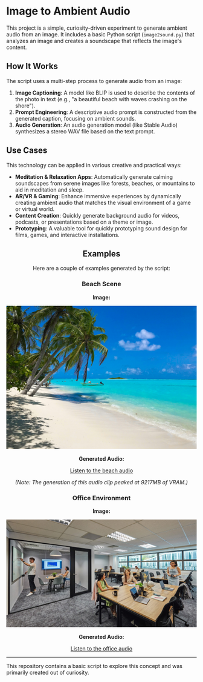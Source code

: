 # Image to Ambient Audio

This project is a simple, curiosity-driven experiment to generate ambient audio from an image. It includes a basic Python script (`image2sound.py`) that analyzes an image and creates a soundscape that reflects the image's content.

## How It Works

The script uses a multi-step process to generate audio from an image:

1.  **Image Captioning**: A model like BLIP is used to describe the contents of the photo in text (e.g., "a beautiful beach with waves crashing on the shore").
2.  **Prompt Engineering**: A descriptive audio prompt is constructed from the generated caption, focusing on ambient sounds.
3.  **Audio Generation**: An audio generation model (like Stable Audio) synthesizes a stereo WAV file based on the text prompt.

## Use Cases

This technology can be applied in various creative and practical ways:

*   **Meditation & Relaxation Apps**: Automatically generate calming soundscapes from serene images like forests, beaches, or mountains to aid in meditation and sleep.
*   **AR/VR & Gaming**: Enhance immersive experiences by dynamically creating ambient audio that matches the visual environment of a game or virtual world.
*   **Content Creation**: Quickly generate background audio for videos, podcasts, or presentations based on a theme or image.
*   **Prototyping**: A valuable tool for quickly prototyping sound design for films, games, and interactive installations.

<div align="center">

## Examples

Here are a couple of examples generated by the script:

### Beach Scene

**Image:**

<img src="examples/beach.jpeg" alt="Beach" width="512"/>

**Generated Audio:**

[Listen to the beach audio](examples/beach.wav)

*(Note: The generation of this audio clip peaked at 9217MB of VRAM.)*

### Office Environment

**Image:**

<img src="examples/office.jpg" alt="Office" width="512"/>

**Generated Audio:**

[Listen to the office audio](examples/office.wav)

</div>

---

This repository contains a basic script to explore this concept and was primarily created out of curiosity.